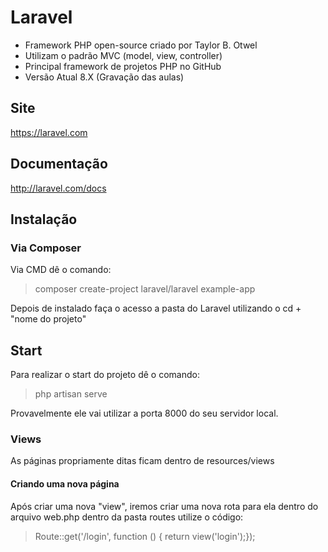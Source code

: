 # **Laravel**

- Framework PHP open-source criado por Taylor B. Otwel
- Utilizam o padrão MVC (model, view, controller)
- Principal framework de projetos PHP no GitHub
- Versão Atual 8.X (Gravação das aulas)


## Site
https://laravel.com

## Documentação
http://laravel.com/docs

## Instalação
### Via Composer
Via CMD dê o comando: 
> composer create-project laravel/laravel example-app

Depois de instalado faça o acesso a pasta do Laravel utilizando o cd + "nome do projeto"

## Start

Para realizar o start do projeto dê o comando:
> php artisan serve

Provavelmente ele vai utilizar a porta 8000 do seu servidor local.

### Views
As páginas propriamente ditas ficam dentro de resources/views

#### Criando uma nova página

Após criar uma nova "view", iremos criar uma nova rota para ela dentro do arquivo web.php dentro da pasta routes utilize o código:

> Route::get('/login', function () {    return view('login');});